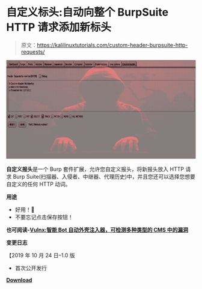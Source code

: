 # 自定义标头:自动向整个 BurpSuite HTTP 请求添加新标头

> 原文：<https://kalilinuxtutorials.com/custom-header-burpsuite-http-requests/>

[![Custom Header : Automatic Add New Header To Entire BurpSuite HTTP Requests](img/de8d87d3f5de195dc6228e526473ae30.png "Custom Header : Automatic Add New Header To Entire BurpSuite HTTP Requests")](https://1.bp.blogspot.com/-iINkUozdvuU/XdYdssxIPmI/AAAAAAAADhU/yJROU31cM1gF3brkSVNgBAMjt3JojNeNwCLcBGAsYHQ/s1600/Custom%2BHeader%2B%25281%2529.png)

**自定义报头**是一个 Burp 套件扩展，允许您自定义报头，将新报头放入 HTTP 请求 Burp Suite(扫描器、入侵者、中继器、代理历史)中，并且您还可以选择您想要自定义的任何 HTTP 动词。

**用途**

*   好用！🙂
*   不要忘记点击保存按钮！

**也可阅读-[Vulnx:智能 Bot 自动外壳注入器，可检测多种类型的 CMS 中的漏洞](https://kalilinuxtutorials.com/vulnx-intelligent-bot-auto-shell-injector/)**

**变更日志**

【2019 年 10 月 24 日–1.0 版

*   首次公开发行

[**Download**](https://github.com/mirfansulaiman/CustomHeader)